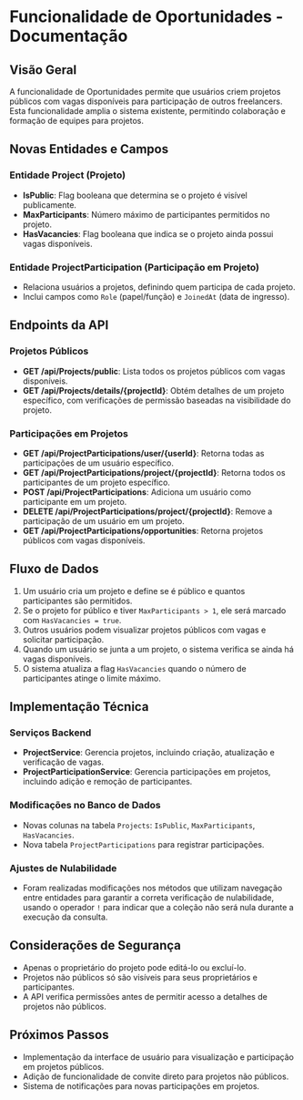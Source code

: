 # Funcionalidade de Oportunidades - Documentação

## Visão Geral

A funcionalidade de Oportunidades permite que usuários criem projetos públicos com vagas disponíveis para participação de outros freelancers. Esta funcionalidade amplia o sistema existente, permitindo colaboração e formação de equipes para projetos.

## Novas Entidades e Campos

### Entidade Project (Projeto)
- **IsPublic**: Flag booleana que determina se o projeto é visível publicamente.
- **MaxParticipants**: Número máximo de participantes permitidos no projeto.
- **HasVacancies**: Flag booleana que indica se o projeto ainda possui vagas disponíveis.

### Entidade ProjectParticipation (Participação em Projeto)
- Relaciona usuários a projetos, definindo quem participa de cada projeto.
- Inclui campos como `Role` (papel/função) e `JoinedAt` (data de ingresso).

## Endpoints da API

### Projetos Públicos
- **GET /api/Projects/public**: Lista todos os projetos públicos com vagas disponíveis.
- **GET /api/Projects/details/{projectId}**: Obtém detalhes de um projeto específico, com verificações de permissão baseadas na visibilidade do projeto.

### Participações em Projetos
- **GET /api/ProjectParticipations/user/{userId}**: Retorna todas as participações de um usuário específico.
- **GET /api/ProjectParticipations/project/{projectId}**: Retorna todos os participantes de um projeto específico.
- **POST /api/ProjectParticipations**: Adiciona um usuário como participante em um projeto.
- **DELETE /api/ProjectParticipations/project/{projectId}**: Remove a participação de um usuário em um projeto.
- **GET /api/ProjectParticipations/opportunities**: Retorna projetos públicos com vagas disponíveis.

## Fluxo de Dados

1. Um usuário cria um projeto e define se é público e quantos participantes são permitidos.
2. Se o projeto for público e tiver `MaxParticipants > 1`, ele será marcado com `HasVacancies = true`.
3. Outros usuários podem visualizar projetos públicos com vagas e solicitar participação.
4. Quando um usuário se junta a um projeto, o sistema verifica se ainda há vagas disponíveis.
5. O sistema atualiza a flag `HasVacancies` quando o número de participantes atinge o limite máximo.

## Implementação Técnica

### Serviços Backend
- **ProjectService**: Gerencia projetos, incluindo criação, atualização e verificação de vagas.
- **ProjectParticipationService**: Gerencia participações em projetos, incluindo adição e remoção de participantes.

### Modificações no Banco de Dados
- Novas colunas na tabela `Projects`: `IsPublic`, `MaxParticipants`, `HasVacancies`.
- Nova tabela `ProjectParticipations` para registrar participações.

### Ajustes de Nulabilidade
- Foram realizadas modificações nos métodos que utilizam navegação entre entidades para garantir a correta verificação de nulabilidade, usando o operador `!` para indicar que a coleção não será nula durante a execução da consulta.

## Considerações de Segurança
- Apenas o proprietário do projeto pode editá-lo ou excluí-lo.
- Projetos não públicos só são visíveis para seus proprietários e participantes.
- A API verifica permissões antes de permitir acesso a detalhes de projetos não públicos.

## Próximos Passos
- Implementação da interface de usuário para visualização e participação em projetos públicos.
- Adição de funcionalidade de convite direto para projetos não públicos.
- Sistema de notificações para novas participações em projetos. 